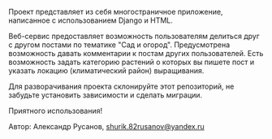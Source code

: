 Проект представляет из себя многостраничное приложение, написанное с использованием Django и HTML.

Веб-сервис предоставляет возможность пользователям делиться друг с другом постами по тематике "Сад и огород". Предусмотрена возможность давать комментарии к постам других пользователей. Есть возможность задать категорию растений о которых вы пишете пост и указать локацию (климатический район) выращивания.

Для разворачивания проекта склонируйте этот репозиторий, не забудьте установить зависимости и сделать миграции.

Приятного использования!

Автор: Александр Русанов, shurik.82rusanov@yandex.ru